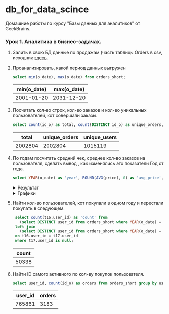 # db_for_data_scince

Домашние работы по курсу "Базы данных для аналитиков" от GeekBrains.

### Урок 1. Аналитика в бизнес-задачах.

1. Залить в свою БД данные по продажам (часть таблицы Orders в csv, исходник [здесь](https://drive.google.com/drive/folders/1C3HqIJcABblKM2tz8vPGiXTFT7MisrML?usp=sharing).

2. Проанализировать, какой период данных выгружен

   ```sql
   select min(o_date), max(o_date) from orders_short;
   ```

   | min(o_date) | max(o_date) |
   | ----------- | ----------- |
   | 2001-01-20  | 2031-12-20  |

3) Посчитать кол-во строк, кол-во заказов и кол-во уникальных пользователей, кот совершали заказы.

   ```sql
   select count(id_o) as total, count(DISTINCT id_o) as unique_orders, count(DISTINCT user_id) as unique_users from orders_short;
   ```

   | total   | unique_orders | unique_users |
   | ------- | ------------- | ------------ |
   | 2002804 | 2002804       | 1015119      |

4. По годам посчитать средний чек, среднее кол-во заказов на пользователя, сделать вывод , как изменялись это показатели Год от года.

   ```sql
   select YEAR(o_date) as 'year', ROUND(AVG(price), 0) as 'avg_price', count(id_o) / count(DISTINCT user_id) as avg_orders from orders_short group by YEAR(o_date);
   ```

    <details>
      <summary>Результат</summary>

   | year | avg_price | avg_orders |
   | ---- | --------- | ---------- |
   | 2001 | 2329709   | 1.1825     |
   | 2002 | 2356190   | 1.1801     |
   | 2003 | 2352382   | 1.1852     |
   | 2004 | 2355992   | 1.1785     |
   | 2005 | 2314750   | 1.1866     |
   | 2006 | 2275903   | 1.1985     |
   | 2007 | 2291585   | 1.1897     |
   | 2008 | 2279671   | 1.1962     |
   | 2009 | 2253987   | 1.1864     |
   | 2010 | 2258623   | 1.1873     |
   | 2011 | 2261050   | 1.2001     |
   | 2012 | 2265938   | 1.1924     |
   | 2013 | 2289328   | 1.2036     |
   | 2014 | 2287217   | 1.1913     |
   | 2015 | 2144858   | 1.2259     |
   | 2016 | 2193478   | 1.1839     |
   | 2017 | 2239746   | 1.2146     |
   | 2018 | 2249528   | 1.2286     |
   | 2019 | 2144138   | 1.2215     |
   | 2020 | 2159371   | 1.2125     |
   | 2021 | 2216198   | 1.1990     |
   | 2022 | 2262312   | 1.1979     |
   | 2023 | 2282133   | 1.2000     |
   | 2024 | 2265576   | 1.2050     |
   | 2025 | 2274696   | 1.1853     |
   | 2026 | 2272565   | 1.1718     |
   | 2027 | 2332798   | 1.1764     |
   | 2028 | 2294473   | 1.1809     |
   | 2029 | 2352479   | 1.1751     |
   | 2030 | 2347706   | 1.1737     |
   | 2031 | 2279842   | 1.1523     |

    </details>

    <details>
      <summary>Графики</summary>

   Зависимость средней цены заказа от года

   ![Зависимость средней цены заказа от года](https://i.postimg.cc/c41fhXcn/graph1.png)

   Зависимость среднего количества заказов на пользователдя от года

   ![Зависимость среднего количества заказов на пользователдя от года](https://i.postimg.cc/CMsjbWb0/graph2.png)

    </summary>

5) Найти кол-во пользователей, кот покупали в одном году и перестали покупать в следующем.

   ```sql
    select count(t16.user_id) as 'count' from
      (select DISTINCT user_id from orders_short where YEAR(o_date) = 2016) t16
    left join
      (select DISTINCT user_id from orders_short where YEAR(o_date) = 2017) t17
    on t16.user_id = t17.user_id
    where t17.user_id is null;
   ```

   | count |
   | ----- |
   | 50338 |

6. Найти ID самого активного по кол-ву покупок пользователя.

   ```sql
   select user_id, count(id_o) as orders from orders_short group by user_id order by orders DESC LIMIT 1;
   ```

   | user_id | orders |
   | ------- | ------ |
   | 765861  | 3183   |
